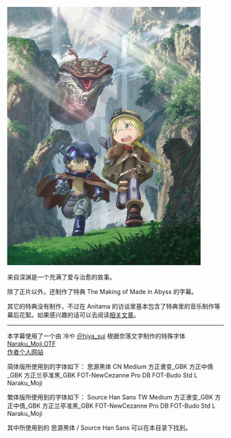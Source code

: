 ![](key_visual.jpg)  

来自深渊是一个充满了爱与治愈的故事。

除了正片以外，还制作了特典 The Making of Made in Abyss 的字幕。

其它的特典没有制作，不过在 Anitama 的访谈里基本包含了特典里的音乐制作等幕后花絮。如果感兴趣的话可以去阅读[相关文章](http://www.anitama.cn/search?keyword=%E6%9D%A5%E8%87%AA%E6%B7%B1%E6%B8%8A)。

------

本字幕使用了一个由 冷や [＠hiya_sui](https://twitter.com/hiya_sui/) 根据奈落文字制作的特殊字体 [Naraku_Moji.OTF](Naraku_Moji.OTF)   
[作者个人网站](http://night0v0l.webcrow.jp/)

简体版所使用到的字体如下：
思源黑体 CN Medium
方正隶变_GBK
方正中倩_GBK
方正兰亭准黑_GBK
FOT-NewCezanne Pro DB
FOT-Budo Std L
Naraku_Moji

繁体版所使用到的字体如下：
Source Han Sans TW Medium
方正隶变_GBK
方正中倩_GBK
方正兰亭准黑_GBK
FOT-NewCezanne Pro DB
FOT-Budo Std L
Naraku_Moji

其中所使用到的 思源黑体 / Source Han Sans 可以在本目录下找到。